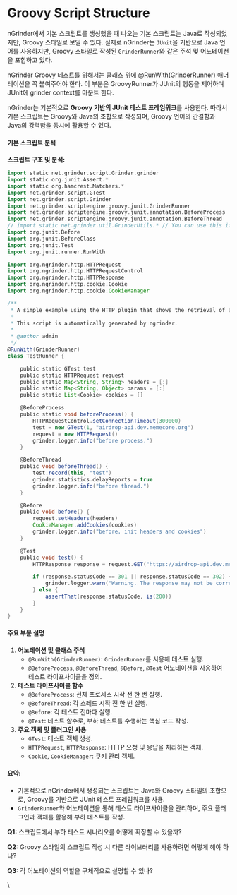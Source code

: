 # Groovy Script Structure

nGrinder에서 기본 스크립트를 생성했을 때 나오는 기본 스크립트는 Java로 작성되었지만, Groovy 스타일로 보일 수 있다. 실제로 nGrinder는 `JUnit`을 기반으로 Java 언어를 사용하지만, Groovy 스타일로 작성된 `GrinderRunner`와 같은 주석 및 어노테이션을 포함하고 있다.



nGrinder Groovy 테스트를 위해서는 클래스 위에 @RunWith(GrinderRunner) 애너테이션을 꼭 붙여주어야 한다. 이 부분은 GroovyRunner가 JUnit의 행동을 제어하며 JUnit에 grinder context를 마운트 한다.



nGrinder는 기본적으로 **Groovy 기반의 JUnit 테스트 프레임워크**를 사용한다. 따라서 기본 스크립트는 Groovy와 Java의 조합으로 작성되며, Groovy 언어의 간결함과 Java의 강력함을 동시에 활용할 수 있다.

#### 기본 스크립트 분석

**스크립트 구조 및 분석:**

```groovy
import static net.grinder.script.Grinder.grinder
import static org.junit.Assert.*
import static org.hamcrest.Matchers.*
import net.grinder.script.GTest
import net.grinder.script.Grinder
import net.grinder.scriptengine.groovy.junit.GrinderRunner
import net.grinder.scriptengine.groovy.junit.annotation.BeforeProcess
import net.grinder.scriptengine.groovy.junit.annotation.BeforeThread
// import static net.grinder.util.GrinderUtils.* // You can use this if you're using nGrinder after 3.2.3
import org.junit.Before
import org.junit.BeforeClass
import org.junit.Test
import org.junit.runner.RunWith

import org.ngrinder.http.HTTPRequest
import org.ngrinder.http.HTTPRequestControl
import org.ngrinder.http.HTTPResponse
import org.ngrinder.http.cookie.Cookie
import org.ngrinder.http.cookie.CookieManager

/**
 * A simple example using the HTTP plugin that shows the retrieval of a single page via HTTP.
 *
 * This script is automatically generated by ngrinder.
 *
 * @author admin
 */
@RunWith(GrinderRunner)
class TestRunner {

    public static GTest test
    public static HTTPRequest request
    public static Map<String, String> headers = [:]
    public static Map<String, Object> params = [:]
    public static List<Cookie> cookies = []

    @BeforeProcess
    public static void beforeProcess() {
        HTTPRequestControl.setConnectionTimeout(300000)
        test = new GTest(1, "airdrop-api.dev.memecore.org")
        request = new HTTPRequest()
        grinder.logger.info("before process.")
    }

    @BeforeThread
    public void beforeThread() {
        test.record(this, "test")
        grinder.statistics.delayReports = true
        grinder.logger.info("before thread.")
    }

    @Before
    public void before() {
        request.setHeaders(headers)
        CookieManager.addCookies(cookies)
        grinder.logger.info("before. init headers and cookies")
    }

    @Test
    public void test() {
        HTTPResponse response = request.GET("https://airdrop-api.dev.memecore.org", params)

        if (response.statusCode == 301 || response.statusCode == 302) {
            grinder.logger.warn("Warning. The response may not be correct. The response code was {}.", response.statusCode)
        } else {
            assertThat(response.statusCode, is(200))
        }
    }
}

```

#### 주요 부분 설명

1. **어노테이션 및 클래스 주석**
   * `@RunWith(GrinderRunner)`: `GrinderRunner`를 사용해 테스트 실행.
   * `@BeforeProcess`, `@BeforeThread`, `@Before`, `@Test` 어노테이션을 사용하여 테스트 라이프사이클을 정의.
2. **테스트 라이프사이클 함수**
   * `@BeforeProcess`: 전체 프로세스 시작 전 한 번 실행.
   * `@BeforeThread`: 각 스레드 시작 전 한 번 실행.
   * `@Before`: 각 테스트 전마다 실행.
   * `@Test`: 테스트 함수로, 부하 테스트를 수행하는 핵심 코드 작성.
3. **주요 객체 및 플러그인 사용**
   * `GTest`: 테스트 객체 생성.
   * `HTTPRequest`, `HTTPResponse`: HTTP 요청 및 응답을 처리하는 객체.
   * `Cookie`, `CookieManager`: 쿠키 관리 객체.



#### 요약:

* 기본적으로 nGrinder에서 생성되는 스크립트는 Java와 Groovy 스타일의 조합으로, Groovy를 기반으로 JUnit 테스트 프레임워크를 사용.
* `GrinderRunner`와 어노테이션을 통해 테스트 라이프사이클을 관리하며, 주요 플러그인과 객체를 활용해 부하 테스트를 작성.

**Q1:** 스크립트에서 부하 테스트 시나리오를 어떻게 확장할 수 있을까?

**Q2:** Groovy 스타일의 스크립트 작성 시 다른 라이브러리를 사용하려면 어떻게 해야 하나?

**Q3:** 각 어노테이션의 역할을 구체적으로 설명할 수 있나?

\


